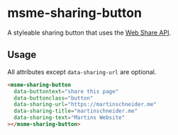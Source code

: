 # msme-sharing-button

A styleable sharing button that uses the [Web Share API](https://developer.mozilla.org/en-US/docs/Web/API/Web_Share_API).

## Usage

All attributes except `data-sharing-url` are optional.

```html
<msme-sharing-button
  data-buttontext="share this page"
  data-buttonclass="button"
  data-sharing-url="https://martinschneider.me"
  data-sharing-title="martinschneider.me"
  data-sharing-text="Martins Website"
></msme-sharing-button>
```
